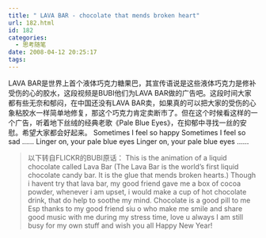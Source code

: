 ```yaml
---
title: " LAVA BAR - chocolate that mends broken heart"
url: 182.html
id: 182
categories:
  - 思考随笔
date: 2008-04-12 20:25:17
tags:
---
```


LAVA BAR是世界上首个液体巧克力糖果巴，其宣传语说是这些液体巧克力是修补受伤的心的胶水，这段视频是BUBI他们为LAVA BAR做的广告吧。这段时间大家都有些无奈和郁闷，在中国还没有LAVA BAR卖，如果真的可以把大家的受伤的心象粘胶水一样简单地修复，那这个巧克力肯定卖断市了。但在这个时候看这样的一个广告，听着地下丝绒的经典老歌《Pale Blue Eyes》，在抑郁中寻找一丝的安慰。希望大家都会好起来。 Sometimes I feel so happy Sometimes I feel so sad …… Linger on, your pale blue eyes Linger on, your pale blue eyes ……

> 以下转自FLICKR的BUBI原话： This is the animation of a liquid chocolate called Lava Bar (The Lava Bar is the world’s first liquid chocolate candy bar. It is the glue that mends broken hearts.) Though i havent try that lava bar, my good friend gave me a box of cocoa powder, whenever i am upset, i would make a cup of hot chocolate drink, that do help to soothe my mind. Chocolate is a good pill to me Esp thanks to my good friend siu o who make me smile and share good music with me during my stress time, love u always I am still busy for my own stuff and wish you all Happy New Year!